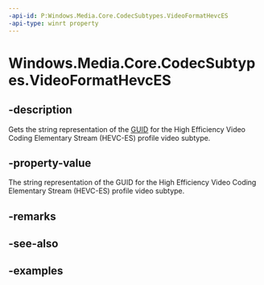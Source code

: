 ```yaml
---
-api-id: P:Windows.Media.Core.CodecSubtypes.VideoFormatHevcES
-api-type: winrt property
---
```


<!-- Property syntax.
public string VideoFormatHevcES { get; }
-->

# Windows.Media.Core.CodecSubtypes.VideoFormatHevcES

## -description
Gets the string representation of the [GUID](/windows/win32/api/guiddef/ns-guiddef-guid) for the High Efficiency Video Coding Elementary Stream (HEVC-ES) profile video subtype.

## -property-value
The string representation of the GUID for the High Efficiency Video Coding Elementary Stream (HEVC-ES) profile video subtype.

## -remarks

## -see-also

## -examples

